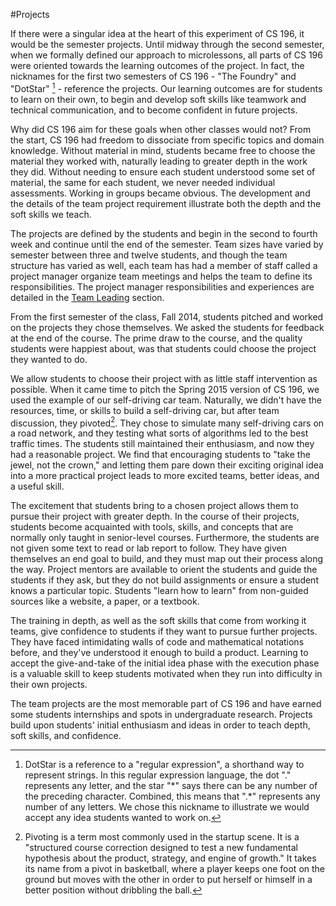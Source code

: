#Projects

If there were a singular idea at the heart of this experiment of CS 196, it would be the semester projects. Until midway through the second semester, when we formally defined our approach to microlessons, all parts of CS 196 were oriented towards the learning outcomes of the project. In fact, the nicknames for the first two semesters of CS 196 - "The Foundry" and "DotStar" [^1] - reference the projects. Our learning outcomes are for students to learn on their own, to begin and develop soft skills like teamwork and technical communication, and to become confident in future projects.

Why did CS 196 aim for these goals when other classes would not? From the start, CS 196 had freedom to dissociate from specific topics and domain knowledge. Without material in mind, students became free to choose the material they worked with, naturally leading to greater depth in the work they did. Without needing to ensure each student understood some set of material, the same for each student, we never needed individual assessments. Working in groups became obvious. The development and the details of the team project requirement illustrate both the depth and the soft skills we teach.

The projects are defined by the students and begin in the second to fourth week and continue until the end of the semester. Team sizes have varied by semester between three and twelve students, and though the team structure has varied as well, each team has had a member of staff called a project manager organize team meetings and helps the team to define its responsibilities. The project manager responsibilities and experiences are detailed in the [Team Leading](team_leading.md)  section. 

From the first semester of the class, Fall 2014, students pitched and worked on the projects they chose themselves. We asked the students for feedback at the end of the course. The prime draw to the course, and the quality students were happiest about, was that students could choose the project they wanted to do.
  
We allow students to choose their project with as little staff intervention as possible. When it came time to pitch the Spring 2015 version of CS 196, we used the example of our self-driving car team. Naturally, we didn't have the resources, time, or skills to build a self-driving car, but after team discussion, they pivoted[^2]. They chose to simulate many self-driving cars on a road network, and they testing what sorts of algorithms led to the best traffic times. The students still maintained their enthusiasm, and now they had a reasonable project. We find that encouraging students to "take the jewel, not the crown," and letting them pare down their exciting original idea into a more practical project leads to more excited teams, better ideas, and a useful skill.

The excitement that students bring to a chosen project allows them to pursue their project with greater depth. In the course of their projects, students become acquainted with tools, skills, and concepts that are normally only taught in senior-level courses. Furthermore, the students are not given some text to read or lab report to follow. They have given themselves an end goal to build, and they must map out their process along the way. Project mentors are available to orient the students and guide the students if they ask, but they do not build assignments or ensure a student knows a particular topic. Students "learn how to learn" from non-guided sources like a website, a paper, or a textbook.

The training in depth, as well as the soft skills that come from working it teams, give confidence to students if they want to pursue further projects. They have faced intimidating walls of code and mathematical notations before, and they've understood it enough to build a product. Learning to accept the give-and-take of the initial idea phase with the execution phase is a valuable skill to keep students motivated when they run into difficulty in their own projects.

The team projects are the most memorable part of CS 196 and have earned some students internships and spots in undergraduate research. Projects build upon students' initial enthusiasm and ideas in order to teach depth, soft skills, and confidence.

[^1]: DotStar is a reference to a "regular expression", a shorthand way to represent strings. In this regular expression language, the dot "." represents any letter, and the star "\*" says there can be any number of the preceding character. Combined, this means that ".\*" represents any number of any letters. We chose this nickname to illustrate we would accept any idea students wanted to work on.

[^2]: Pivoting is a term most commonly used in the startup scene. It is a "structured course correction designed to test a new fundamental hypothesis about the product, strategy, and engine of growth." It takes its name from a pivot in basketball, where a player keeps one foot on the ground but moves with the other in order to put herself or himself in a better position without dribbling the ball.